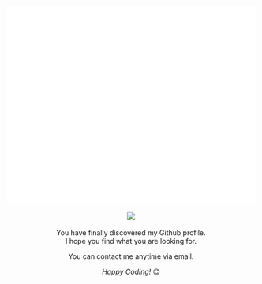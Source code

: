 
<div align="center">
<img src="header.svg" width="800" height="400">
</div>

<div align="center">

<a href="mailto:sally20921@snu.ac.kr"><img src="https://img.shields.io/badge/GMAIL-D14836?style=for-the-badge&logo=gmail&logoColor=white"/></a>
  

</div>

<div align="center">

You have finally discovered my Github profile. <br>
I hope you find what you are looking for.
  
You can contact me anytime via email.


<i>Happy Coding!</i> 😊
  


</div>

<div>
